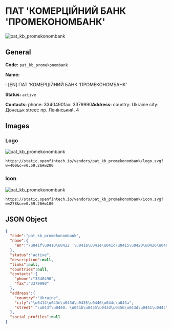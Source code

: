 
# ПАТ 'КОМЕРЦІЙНИЙ БАНК 'ПРОМЕКОНОМБАНК' 
![pat_kb_promekonombank](https://static.openfintech.io/vendors/pat_kb_promekonombank/logo.svg?w=400&c=v0.59.26#w200)  

## General 
 
**Code:** `pat_kb_promekonombank` 
 
**Name:** 
 
:	[EN] ПАТ 'КОМЕРЦІЙНИЙ БАНК 'ПРОМЕКОНОМБАНК' 
 
**Status:** `active` 
 
**Contacts:** 
phone: 3340490fax: 3379990**Address:** 
country: Ukraine 
city: Донецьк 
street: пр. Ленінський, 4 

## Images 

### Logo 
 
![pat_kb_promekonombank](https://static.openfintech.io/vendors/pat_kb_promekonombank/logo.svg?w=400&c=v0.59.26#w200)  

```
https://static.openfintech.io/vendors/pat_kb_promekonombank/logo.svg?w=400&c=v0.59.26#w200
```  

### Icon 
 
![pat_kb_promekonombank](https://static.openfintech.io/vendors/pat_kb_promekonombank/icon.svg?w=278&c=v0.59.26#w100)  

```
https://static.openfintech.io/vendors/pat_kb_promekonombank/icon.svg?w=278&c=v0.59.26#w100
```  

## JSON Object 

```json
{
  "code":"pat_kb_promekonombank",
  "name":{
    "en":"\u041f\u0410\u0422 '\u041a\u041e\u041c\u0415\u0420\u0426\u0406\u0419\u041d\u0418\u0419 \u0411\u0410\u041d\u041a '\u041f\u0420\u041e\u041c\u0415\u041a\u041e\u041d\u041e\u041c\u0411\u0410\u041d\u041a'"
  },
  "status":"active",
  "description":null,
  "links":null,
  "countries":null,
  "contacts":{
    "phone":"3340490",
    "fax":"3379990"
  },
  "address":{
    "country":"Ukraine",
    "city":"\u0414\u043e\u043d\u0435\u0446\u044c\u043a",
    "street":"\u043f\u0440. \u041b\u0435\u043d\u0456\u043d\u0441\u044c\u043a\u0438\u0439, 4"
  },
  "social_profiles":null
}
```  

